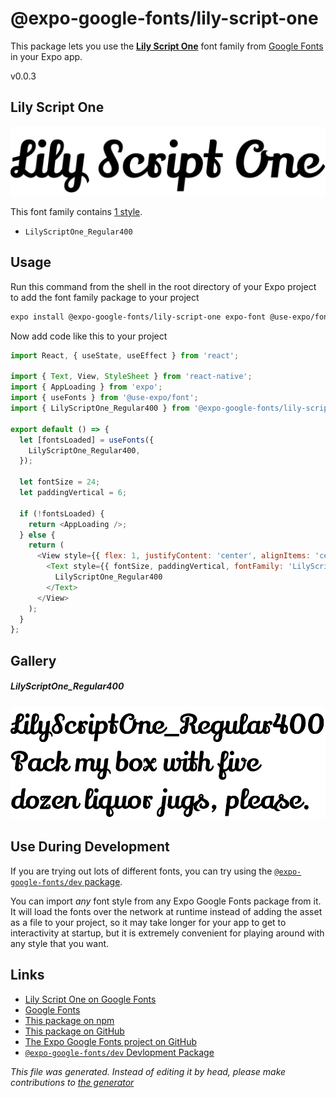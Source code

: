 # @expo-google-fonts/lily-script-one

This package lets you use the [**Lily Script One**](https://fonts.google.com/specimen/Lily+Script+One) font family from [Google Fonts](https://fonts.google.com/) in your Expo app.

v0.0.3

## Lily Script One

![Lily Script One](./font-family.png)

This font family contains [1 style](#gallery).

- `LilyScriptOne_Regular400`

## Usage

Run this command from the shell in the root directory of your Expo project to add the font family package to your project
```sh
expo install @expo-google-fonts/lily-script-one expo-font @use-expo/font
```

Now add code like this to your project
```js
import React, { useState, useEffect } from 'react';

import { Text, View, StyleSheet } from 'react-native';
import { AppLoading } from 'expo';
import { useFonts } from '@use-expo/font';
import { LilyScriptOne_Regular400 } from '@expo-google-fonts/lily-script-one';

export default () => {
  let [fontsLoaded] = useFonts({
    LilyScriptOne_Regular400,
  });

  let fontSize = 24;
  let paddingVertical = 6;

  if (!fontsLoaded) {
    return <AppLoading />;
  } else {
    return (
      <View style={{ flex: 1, justifyContent: 'center', alignItems: 'center' }}>
        <Text style={{ fontSize, paddingVertical, fontFamily: 'LilyScriptOne_Regular400' }}>
          LilyScriptOne_Regular400
        </Text>
      </View>
    );
  }
};

```

## Gallery

##### LilyScriptOne_Regular400
![LilyScriptOne_Regular400](./e8c1fa639d81f625fc5e1f8d3e2988ea5a29d0a6b0a0b6b6a617ee21af28ffc6.ttf.png)


## Use During Development

If you are trying out lots of different fonts, you can try using the [`@expo-google-fonts/dev` package](https://github.com/expo/google-fonts/tree/master/font-packages/dev#readme).

You can import *any* font style from any Expo Google Fonts package from it. It will load the fonts
over the network at runtime instead of adding the asset as a file to your project, so it may take longer
for your app to get to interactivity at startup, but it is extremely convenient
for playing around with any style that you want.

## Links

- [Lily Script One on Google Fonts](https://fonts.google.com/specimen/Lily+Script+One)
- [Google Fonts](https://fonts.google.com/)
- [This package on npm](https://www.npmjs.com/package/@expo-google-fonts/lily-script-one)
- [This package on GitHub](https://github.com/expo/google-fonts/tree/master/font-packages/lily-script-one)
- [The Expo Google Fonts project on GitHub](https://github.com/expo/google-fonts)
- [`@expo-google-fonts/dev` Devlopment Package](https://github.com/expo/google-fonts/tree/master/font-packages/dev)


*This file was generated. Instead of editing it by head, please make contributions to [the generator](https://github.com/expo/google-fonts/tree/master/packages/generator)*
